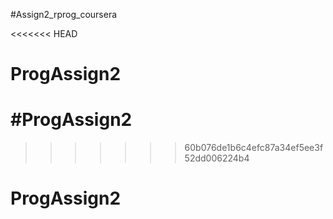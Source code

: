 #Assign2_rprog_coursera

<<<<<<< HEAD
# ProgAssign2
#ProgAssign2
=======
>>>>>>> 60b076de1b6c4efc87a34ef5ee3f52dd006224b4
# ProgAssign2

